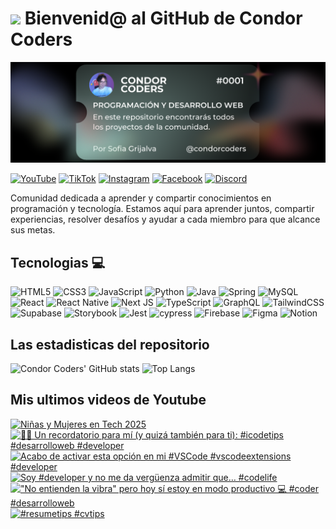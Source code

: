 # <img src="https://media.giphy.com/media/lGhBlBMIN2XsEteTN3/giphy.gif" width="100"/> Bienvenid@ al GitHub de Condor Coders

![Banner de Condor Coders](banner-github-condor-coders.png)

[![YouTube](https://img.shields.io/badge/YouTube-%23FF0000.svg?style=for-the-badge&logo=YouTube&logoColor=white)](https://www.youtube.com/@condorcoders)
[![TikTok](https://img.shields.io/badge/TikTok-%23000000.svg?style=for-the-badge&logo=TikTok&logoColor=white)](https://www.tiktok.com/@condorcoders)
[![Instagram](https://img.shields.io/badge/Instagram-%23E4405F.svg?style=for-the-badge&logo=Instagram&logoColor=white)](https://www.instagram.com/condorcoders/)
[![Facebook](https://img.shields.io/badge/Facebook-%231877F2.svg?style=for-the-badge&logo=Facebook&logoColor=white)](https://www.facebook.com/condorcoders/)
[![Discord](https://img.shields.io/badge/Discord-%235865F2.svg?style=for-the-badge&logo=discord&logoColor=white)](https://discord.gg/ah7zYsBU)

Comunidad dedicada a aprender y compartir conocimientos en programación y tecnología. Estamos aquí para aprender juntos, compartir experiencias, resolver desafíos y ayudar a cada miembro para que alcance sus metas.

## Tecnologias 💻
![HTML5](https://img.shields.io/badge/html5-%23E34F26.svg?style=for-the-badge&logo=html5&logoColor=white)
![CSS3](https://img.shields.io/badge/css3-%231572B6.svg?style=for-the-badge&logo=css3&logoColor=white)
![JavaScript](https://img.shields.io/badge/javascript-%23323330.svg?style=for-the-badge&logo=javascript&logoColor=%23F7DF1E)
![Python](https://img.shields.io/badge/python-3670A0?style=for-the-badge&logo=python&logoColor=ffdd54)
![Java](https://img.shields.io/badge/java-%23ED8B00.svg?style=for-the-badge&logo=openjdk&logoColor=white)
![Spring](https://img.shields.io/badge/spring-%236DB33F.svg?style=for-the-badge&logo=spring&logoColor=white)
![MySQL](https://img.shields.io/badge/mysql-%2300f.svg?style=for-the-badge&logo=mysql&logoColor=white)
<br/>
![React](https://img.shields.io/badge/react-%2320232a.svg?style=for-the-badge&logo=react&logoColor=%2361DAFB)
![React Native](https://img.shields.io/badge/react_native-%2320232a.svg?style=for-the-badge&logo=react&logoColor=%2361DAFB)
![Next JS](https://img.shields.io/badge/Next-black?style=for-the-badge&logo=next.js&logoColor=white)
![TypeScript](https://img.shields.io/badge/typescript-%23007ACC.svg?style=for-the-badge&logo=typescript&logoColor=white)
![GraphQL](https://img.shields.io/badge/-GraphQL-E10098?style=for-the-badge&logo=graphql&logoColor=white)
![TailwindCSS](https://img.shields.io/badge/tailwindcss-%2338B2AC.svg?style=for-the-badge&logo=tailwind-css&logoColor=white)
<br/>
![Supabase](https://img.shields.io/badge/Supabase-3ECF8E?style=for-the-badge&logo=supabase&logoColor=white)
![Storybook](https://img.shields.io/badge/-Storybook-FF4785?style=for-the-badge&logo=storybook&logoColor=white)
![Jest](https://img.shields.io/badge/-jest-%23C21325?style=for-the-badge&logo=jest&logoColor=white)
![cypress](https://img.shields.io/badge/-cypress-%23E5E5E5?style=for-the-badge&logo=cypress&logoColor=058a5e)
![Firebase](https://img.shields.io/badge/Firebase-039BE5?style=for-the-badge&logo=Firebase&logoColor=white)
![Figma](https://img.shields.io/badge/figma-%23F24E1E.svg?style=for-the-badge&logo=figma&logoColor=white)
![Notion](https://img.shields.io/badge/Notion-%23000000.svg?style=for-the-badge&logo=notion&logoColor=white)

## Las estadisticas del repositorio
![Condor Coders' GitHub stats](https://github-readme-stats.vercel.app/api?username=condorcoders&show_icons=true&theme=dark) ![Top Langs](https://github-readme-stats.vercel.app/api/top-langs/?username=condorcoders&layout=compact&theme=dark)

## Mis ultimos videos de Youtube
<!-- BEGIN YOUTUBE-CARDS -->
[![Niñas y Mujeres en Tech 2025](https://ytcards.demolab.com/?id=w7mZeutcS24&title=Ni%C3%B1as+y+Mujeres+en+Tech+2025&lang=en&timestamp=1744196079&background_color=%230d1117&title_color=%23ffffff&stats_color=%23dedede&max_title_lines=1&width=250&border_radius=5 "Niñas y Mujeres en Tech 2025")](https://www.youtube.com/watch?v=w7mZeutcS24)
[![💆‍♀️ Un recordatorio para mí (y quizá también para ti): #icodetips #desarrolloweb #developer](https://ytcards.demolab.com/?id=8b-VfVy6XnU&title=%F0%9F%92%86%E2%80%8D%E2%99%80%EF%B8%8F+Un+recordatorio+para+m%C3%AD+%28y+quiz%C3%A1+tambi%C3%A9n+para+ti%29%3A+%23icodetips+%23desarrolloweb+%23developer&lang=en&timestamp=1744139835&background_color=%230d1117&title_color=%23ffffff&stats_color=%23dedede&max_title_lines=1&width=250&border_radius=5 "💆‍♀️ Un recordatorio para mí (y quizá también para ti): #icodetips #desarrolloweb #developer")](https://www.youtube.com/watch?v=8b-VfVy6XnU)
[![Acabo de activar esta opción en mi #VSCode #vscodeextensions #developer](https://ytcards.demolab.com/?id=N3oQxU07gzc&title=Acabo+de+activar+esta+opci%C3%B3n+en+mi+%23VSCode+%23vscodeextensions+%23developer&lang=en&timestamp=1743869708&background_color=%230d1117&title_color=%23ffffff&stats_color=%23dedede&max_title_lines=1&width=250&border_radius=5 "Acabo de activar esta opción en mi #VSCode #vscodeextensions #developer")](https://www.youtube.com/watch?v=N3oQxU07gzc)
[![Soy #developer y no me da vergüenza admitir que… #codelife](https://ytcards.demolab.com/?id=3DfrgwkDh4Q&title=Soy+%23developer+y+no+me+da+verg%C3%BCenza+admitir+que%E2%80%A6+%23codelife&lang=en&timestamp=1743789405&background_color=%230d1117&title_color=%23ffffff&stats_color=%23dedede&max_title_lines=1&width=250&border_radius=5 "Soy #developer y no me da vergüenza admitir que… #codelife")](https://www.youtube.com/watch?v=3DfrgwkDh4Q)
[!["No entienden la vibra" pero hoy sí estoy en modo productivo 💻 #coder #desarrolloweb](https://ytcards.demolab.com/?id=Th7NYJ-WlkQ&title=%22No+entienden+la+vibra%22+pero+hoy+s%C3%AD+estoy+en+modo+productivo+%F0%9F%92%BB+%23coder+%23desarrolloweb&lang=en&timestamp=1743107243&background_color=%230d1117&title_color=%23ffffff&stats_color=%23dedede&max_title_lines=1&width=250&border_radius=5 "\"No entienden la vibra\" pero hoy sí estoy en modo productivo 💻 #coder #desarrolloweb")](https://www.youtube.com/watch?v=Th7NYJ-WlkQ)
[![#resumetips #cvtips](https://ytcards.demolab.com/?id=rkOqJVwYpWM&title=%23resumetips+%23cvtips&lang=en&timestamp=1742570416&background_color=%230d1117&title_color=%23ffffff&stats_color=%23dedede&max_title_lines=1&width=250&border_radius=5 "#resumetips #cvtips")](https://www.youtube.com/watch?v=rkOqJVwYpWM)
<!-- END YOUTUBE-CARDS -->
